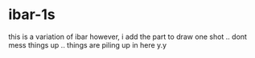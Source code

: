 # ibar-1s
 this is a variation of ibar however, i add the part to draw one shot .. dont mess things up .. things are piling up in here y.y

